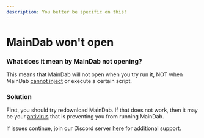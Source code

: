 ```yaml
---
description: You better be specific on this!
---
```


# MainDab won't open

### What does it mean by MainDab not opening?

This means that MainDab will not open when you try run it, NOT when MainDab [cannot inject](unable-to-inject-into-roblox/injection-crashes-roblox.md) or execute a certain script.

### Solution

First, you should try redownload MainDab. If that does not work, then it may be your [antivirus](https://yohatipynoo.gitbook.io/maindab-documentation/downloading-maindab/disabling-your-antivirus) that is preventing you from running MainDab.

If issues continue, join our Discord server [here](https://discord.io/maindab) for additional support.
